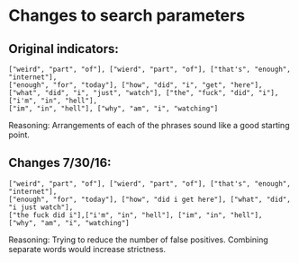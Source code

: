 # Changes to search parameters

Original indicators:
--------------------
	["weird", "part", "of"], ["wierd", "part", "of"], ["that's", "enough", "internet"],
	["enough", "for", "today"], ["how", "did", "i", "get", "here"],
	["what", "did", "i", "just", "watch"], ["the", "fuck", "did", "i"],["i'm", "in", "hell"],
	["im", "in", "hell"], ["why", "am", "i", "watching"]

Reasoning: Arrangements of each of the phrases sound like a good starting point.


Changes 7/30/16:
----------------
    ["weird", "part", "of"], ["wierd", "part", "of"], ["that's", "enough", "internet"],
    ["enough", "for", "today"], ["how", "did i get here"], ["what", "did", "i just watch"], 
    ["the fuck did i"],["i'm", "in", "hell"], ["im", "in", "hell"], ["why", "am", "i", "watching"]

Reasoning: Trying to reduce the number of false positives. Combining separate words would increase strictness.